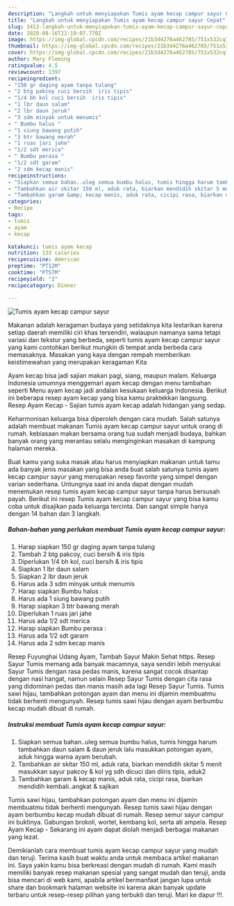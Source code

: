 ```yaml
---
description: "Langkah untuk menyiapakan Tumis ayam kecap campur sayur Cepat"
title: "Langkah untuk menyiapakan Tumis ayam kecap campur sayur Cepat"
slug: 3413-langkah-untuk-menyiapakan-tumis-ayam-kecap-campur-sayur-cepat
date: 2020-08-16T21:19:07.770Z
image: https://img-global.cpcdn.com/recipes/21b3d4276a462785/751x532cq70/tumis-ayam-kecap-campur-sayur-foto-resep-utama.jpg
thumbnail: https://img-global.cpcdn.com/recipes/21b3d4276a462785/751x532cq70/tumis-ayam-kecap-campur-sayur-foto-resep-utama.jpg
cover: https://img-global.cpcdn.com/recipes/21b3d4276a462785/751x532cq70/tumis-ayam-kecap-campur-sayur-foto-resep-utama.jpg
author: Mary Fleming
ratingvalue: 4.5
reviewcount: 1397
recipeingredient:
- "150 gr daging ayam tanpa tulang"
- "2 btg pakcoy cuci bersih  iris tipis"
- "1/4 bh kol cuci bersih  iris tipis"
- "1 lbr daun salam"
- "2 lbr daun jeruk"
- "3 sdm minyak untuk menumis"
- " Bumbu halus "
- "1 siung bawang putih"
- "3 btr bawang merah"
- "1 ruas jari jahe"
- "1/2 sdt merica"
- " Bumbu perasa "
- "1/2 sdt garam"
- "2 sdm kecap manis"
recipeinstructions:
- "Siapkan semua bahan..uleg semua bumbu halus, tumis hingga harum tambahkan daun salam &amp; daun jeruk lalu masukkan potongan ayam, aduk hingga warna ayam berubah."
- "Tambahkan air skitar 150 ml, aduk rata, biarkan mendidih skitar 5 menit masukkan sayur pakcoy &amp; kol yg sdh dicuci dan diiris tipis, aduk2"
- "Tambahkan garam &amp; kecap manis, aduk rata, cicipi rasa, biarkan mendidih kembali..angkat &amp; sajikan"
categories:
- Recipe
tags:
- tumis
- ayam
- kecap

katakunci: tumis ayam kecap 
nutrition: 133 calories
recipecuisine: American
preptime: "PT12M"
cooktime: "PT57M"
recipeyield: "2"
recipecategory: Dinner

---
```



![Tumis ayam kecap campur sayur](https://img-global.cpcdn.com/recipes/21b3d4276a462785/751x532cq70/tumis-ayam-kecap-campur-sayur-foto-resep-utama.jpg)

Makanan adalah keragaman budaya yang setidaknya kita lestarikan karena setiap daerah memiliki ciri khas tersendiri, walaupun namanya sama tetapi variasi dan tekstur yang berbeda, seperti tumis ayam kecap campur sayur yang kami contohkan berikut mungkin di tempat anda berbeda cara memasaknya. Masakan yang kaya dengan rempah memberikan keistimewahan yang merupakan keragaman Kita

Ayam kecap bisa jadi sajian makan pagi, siang, maupun malam. Keluarga Indonesia umumnya menggemari ayam kecap dengan menu tambahan seperti Menu ayam kecap jadi andalan kesukaan keluarga Indonesia. Berikut ini beberapa resep ayam kecap yang bisa kamu praktekkan langsung. Resep Ayam Kecap - Sajian tumis ayam kecap adalah hidangan yang sedap.

Keharmonisan keluarga bisa diperoleh dengan cara mudah. Salah satunya adalah membuat makanan Tumis ayam kecap campur sayur untuk orang di rumah. kebiasaan makan bersama orang tua sudah menjadi budaya, bahkan banyak orang yang merantau selalu menginginkan masakan di kampung halaman mereka.

Buat kamu yang suka masak atau harus menyiapkan makanan untuk tamu ada banyak jenis masakan yang bisa anda buat salah satunya tumis ayam kecap campur sayur yang merupakan resep favorite yang simpel dengan varian sederhana. Untungnya saat ini anda dapat dengan mudah menemukan resep tumis ayam kecap campur sayur tanpa harus bersusah payah.
Berikut ini resep Tumis ayam kecap campur sayur yang bisa kamu coba untuk disajikan pada keluarga tercinta. Dan sangat simple hanya dengan 14 bahan dan 3 langkah.


<!--inarticleads1-->

##### Bahan-bahan yang perlukan membuat Tumis ayam kecap campur sayur:

1. Harap siapkan 150 gr daging ayam tanpa tulang
1. Tambah 2 btg pakcoy, cuci bersih &amp; iris tipis
1. Diperlukan 1/4 bh kol, cuci bersih &amp; iris tipis
1. Siapkan 1 lbr daun salam
1. Siapkan 2 lbr daun jeruk
1. Harus ada 3 sdm minyak untuk menumis
1. Harap siapkan  Bumbu halus :
1. Harus ada 1 siung bawang putih
1. Harap siapkan 3 btr bawang merah
1. Diperlukan 1 ruas jari jahe
1. Harus ada 1/2 sdt merica
1. Harap siapkan  Bumbu perasa :
1. Harus ada 1/2 sdt garam
1. Harus ada 2 sdm kecap manis


Resep Fuyunghai Udang Ayam, Tambah Sayur Makin Sehat https. Resep Sayur Tumis memang ada banyak macamnya, saya sendiri lebih menyukai Sayur Tumis dengan rasa pedas manis, karena sangat cocok disantap dengan nasi hangat, namun selain Resep Sayur Tumis dengan cita rasa yang didominan pedas dan manis masih ada lagi Resep Sayur Tumis. Tumis sawi hijau, tambahkan potongan ayam dan menu ini dijamin membuatmu tidak berhenti mengunyah. Resep tumis sawi hijau dengan ayam berbumbu kecap mudah dibuat di rumah. 

<!--inarticleads2-->

##### Instruksi membuat  Tumis ayam kecap campur sayur:

1. Siapkan semua bahan..uleg semua bumbu halus, tumis hingga harum tambahkan daun salam &amp; daun jeruk lalu masukkan potongan ayam, aduk hingga warna ayam berubah.
1. Tambahkan air skitar 150 ml, aduk rata, biarkan mendidih skitar 5 menit masukkan sayur pakcoy &amp; kol yg sdh dicuci dan diiris tipis, aduk2
1. Tambahkan garam &amp; kecap manis, aduk rata, cicipi rasa, biarkan mendidih kembali..angkat &amp; sajikan


Tumis sawi hijau, tambahkan potongan ayam dan menu ini dijamin membuatmu tidak berhenti mengunyah. Resep tumis sawi hijau dengan ayam berbumbu kecap mudah dibuat di rumah. Resep semur sayur campur ini buktinya. Gabungan brokoli, wortel, kembang kol, serta ati ampela. Resep Ayam Kecap - Sekarang ini ayam dapat diolah menjadi berbagai makanan yang lezat. 

Demikianlah cara membuat tumis ayam kecap campur sayur yang mudah dan teruji. Terima kasih buat waktu anda untuk membaca artikel makanan ini. Saya yakin kamu bisa berkreasi dengan mudah di rumah. Kami masih memiliki banyak resep makanan spesial yang sangat mudah dan teruji, anda bisa mencari di web kami, apabila artikel bermanfaat jangan lupa untuk share dan bookmark halaman website ini karena akan banyak update terbaru untuk resep-resep pilihan yang terbukti dan teruji. Mari ke dapur !!!. 
